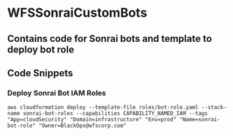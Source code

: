 WFSSonraiCustomBots
=======================
Contains code for Sonrai bots and template to deploy bot role
-----------------------

## Code Snippets

### Deploy Sonrai Bot IAM Roles
```shell
aws cloudformation deploy --template-file roles/bot-role.yaml --stack-name sonrai-bot-roles --capabilities CAPABILITY_NAMED_IAM --tags "App=cloudSecurity" "Domain=infrastructure" "Env=prod" "Name=sonrai-bot-role" "Owner=BlackOps@wfscorp.com"
```
